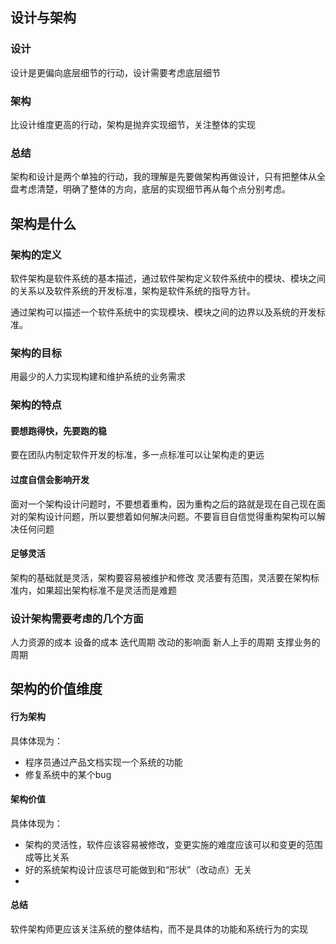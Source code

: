 

## 设计与架构

### 设计

设计是更偏向底层细节的行动，设计需要考虑底层细节

### 架构

比设计维度更高的行动，架构是抛弃实现细节，关注整体的实现


### 总结

架构和设计是两个单独的行动，我的理解是先要做架构再做设计，只有把整体从全盘考虑清楚，明确了整体的方向，底层的实现细节再从每个点分别考虑。


## 架构是什么

### 架构的定义
软件架构是软件系统的基本描述，通过软件架构定义软件系统中的模块、模块之间的关系以及软件系统的开发标准，架构是软件系统的指导方针。


通过架构可以描述一个软件系统中的实现模块、模块之间的边界以及系统的开发标准。


### 架构的目标
用最少的人力实现构建和维护系统的业务需求


### 架构的特点
#### 要想跑得快，先要跑的稳
要在团队内制定软件开发的标准，多一点标准可以让架构走的更远

#### 过度自信会影响开发
面对一个架构设计问题时，不要想着重构，因为重构之后的路就是现在自己现在面对的架构设计问题，所以要想着如何解决问题。不要盲目自信觉得重构架构可以解决任何问题

#### 足够灵活
架构的基础就是灵活，架构要容易被维护和修改
灵活要有范围，灵活要在架构标准内，如果超出架构标准不是灵活而是难题


### 设计架构需要考虑的几个方面
人力资源的成本
设备的成本
迭代周期
改动的影响面
新人上手的周期
支撑业务的周期



## 架构的价值维度

#### 行为架构
具体体现为：
- 程序员通过产品文档实现一个系统的功能
- 修复系统中的某个bug



#### 架构价值
具体体现为：
- 架构的灵活性，软件应该容易被修改，变更实施的难度应该可以和变更的范围成等比关系
- 好的系统架构设计应该尽可能做到和“形状”（改动点）无关
- 

#### 总结
软件架构师更应该关注系统的整体结构，而不是具体的功能和系统行为的实现
